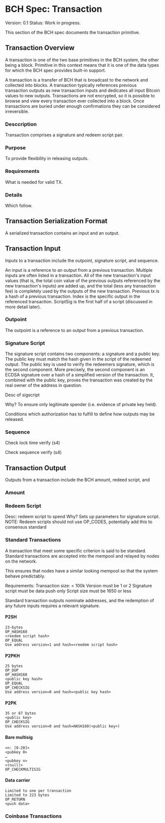 # BCH Spec: Transaction
Version: 0.1
Status: Work in progress.

This section of the BCH spec documents the transaction primitive.

## Transaction Overview
A transaction is one of the two base primitives in the BCH system, the other being a block. Primitive in this context means that it is one of the data types for which the BCH spec provides built-in support.

A transaction is a transfer of BCH that is broadcast to the network and collected into blocks. A transaction typically references previous transaction outputs as new transaction inputs and dedicates all input Bitcoin values to new outputs. Transactions are not encrypted, so it is possible to browse and view every transaction ever collected into a block. Once transactions are buried under enough confirmations they can be considered irreversible.



### Desccription
Transaction comprises a signature and redeem script pair. 

### Purpose
To provide flexibility in releasing outputs.

### Requirements
What is needed for valid TX.

### Details
Which follow.

## Transaction Serialization Format
A serialized transaction contains an input and an output.

## Transaction Input

Inputs to a transaction include the outpoint, signature script, and sequence.

An input is a reference to an output from a previous transaction. Multiple inputs are often listed in a transaction. All of the new transaction's input values (that is, the total coin value of the previous outputs referenced by the new transaction's inputs) are added up, and the total (less any transaction fee) is completely used by the outputs of the new transaction. Previous tx is a hash of a previous transaction. Index is the specific output in the referenced transaction. ScriptSig is the first half of a script (discussed in more detail later).




### Outpoint

The outpoint is a reference to an output from a previous transaction. 

### Signature Script

The signature script contains two components: a signature and a public key. The public key must match the hash given in the script of the redeemed output. The public key is used to verify the redeemers signature, which is the second component. More precisely, the second component is an ECDSA signature over a hash of a simplified version of the transaction. It, combined with the public key, proves the transaction was created by the real owner of the address in question.

Desc of sigscript

Why? To ensure only legitimate spender (i.e. evidence of private key held). 

Conditions which authorization has to fulfill to define how outputs may be released.

### Sequence

Check lock time verify (s4)

Check sequence verify (s4)

## Transaction Output

Outputs from a transaction include the BCH amount, redeed script, and 

### Amount

### Redeem Script
Desc: redeem script to spend
Why? Sets up parameters for signature script.
NOTE: Redeem scripts should not use OP_CODES, potentially add this to consensus standard

### Standard Transactions

A transaction that meet some specific criterion is said to be standard. Standard transactions are accepted into the mempool and relayed by nodes on the network. 

This ensures that nodes have a similar looking mempool so that the system behave predictably.

Requirements:
	Transaction size: < 100k
	Version must be 1 or 2
	Signature script must be data push only
	Script size must be 1650 or less

Standard transaction outputs nominate addresses, and the redemption of any future inputs requires a relevant signature.
				
#### P2SH
	23-bytes
	OP_HASH160
	<reedem script hash>
	OP_EQUAL
	Use address version=1 and hash=<reedem script hash>

#### P2PKH
	25 bytes
	OP_DUP
	OP_HASH160
	<public key hash>
	OP_EQUAL
	OP_CHECKSIG
	Use address version=0 and hash=<public key hash> 

#### P2PK
	35 or 67 bytes
	<public key>
	OP_CHECKSIG
	Use address version=0 and hash=HASH160(<public key>)

#### Bare multisig
	<n: [0-20]>
	<pubkey 0>
	…
	<pubkey n>
	<(null)>
	OP_CHECKMULTISIG

#### Data carrier
	Limited to one per transaction
	Limited to 223 bytes
	OP_RETURN
	<push data>

### Coinbase Transactions
